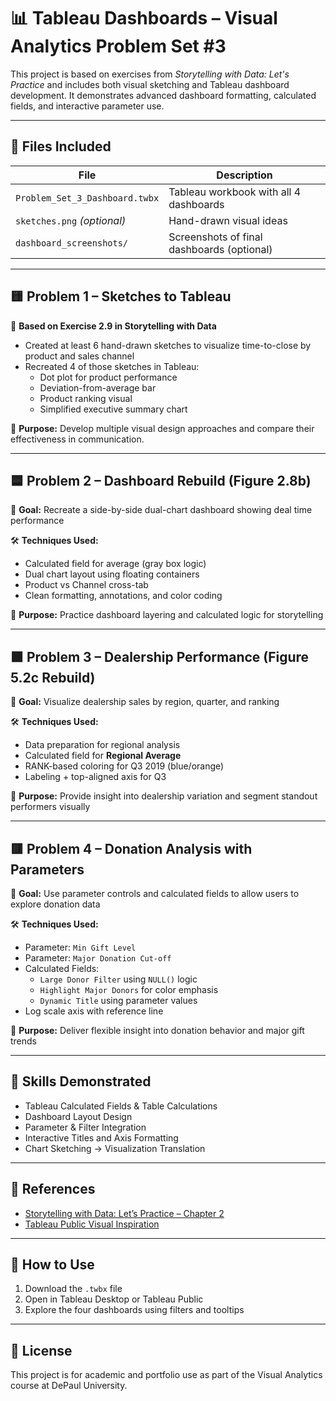 # 📊 Tableau Dashboards – Visual Analytics Problem Set #3 

This project is based on exercises from *Storytelling with Data: Let's Practice* and includes both visual sketching and Tableau dashboard development. It demonstrates advanced dashboard formatting, calculated fields, and interactive parameter use.

---

## 📂 Files Included

| File | Description |
|------|-------------|
| `Problem_Set_3_Dashboard.twbx` | Tableau workbook with all 4 dashboards |
| `sketches.png` *(optional)* | Hand-drawn visual ideas |
| `dashboard_screenshots/` | Screenshots of final dashboards (optional) |

---

## 🟨 Problem 1 – Sketches to Tableau

📘 **Based on Exercise 2.9 in Storytelling with Data**

- Created at least 6 hand-drawn sketches to visualize time-to-close by product and sales channel
- Recreated 4 of those sketches in Tableau:
  - Dot plot for product performance
  - Deviation-from-average bar
  - Product ranking visual
  - Simplified executive summary chart

🎯 **Purpose:** Develop multiple visual design approaches and compare their effectiveness in communication.

---

## 🟦 Problem 2 – Dashboard Rebuild (Figure 2.8b)

📘 **Goal:** Recreate a side-by-side dual-chart dashboard showing deal time performance

🛠️ **Techniques Used:**
- Calculated field for average (gray box logic)
- Dual chart layout using floating containers
- Product vs Channel cross-tab
- Clean formatting, annotations, and color coding

🎯 **Purpose:** Practice dashboard layering and calculated logic for storytelling

---

## 🟩 Problem 3 – Dealership Performance (Figure 5.2c Rebuild)

📘 **Goal:** Visualize dealership sales by region, quarter, and ranking

🛠️ **Techniques Used:**
- Data preparation for regional analysis
- Calculated field for **Regional Average**
- RANK-based coloring for Q3 2019 (blue/orange)
- Labeling + top-aligned axis for Q3

🎯 **Purpose:** Provide insight into dealership variation and segment standout performers visually

---

## 🟥 Problem 4 – Donation Analysis with Parameters

📘 **Goal:** Use parameter controls and calculated fields to allow users to explore donation data

🛠️ **Techniques Used:**
- Parameter: `Min Gift Level`
- Parameter: `Major Donation Cut-off`
- Calculated Fields:
  - `Large Donor Filter` using `NULL()` logic
  - `Highlight Major Donors` for color emphasis
  - `Dynamic Title` using parameter values
- Log scale axis with reference line

🎯 **Purpose:** Deliver flexible insight into donation behavior and major gift trends

---

## 🧠 Skills Demonstrated

- Tableau Calculated Fields & Table Calculations
- Dashboard Layout Design
- Parameter & Filter Integration
- Interactive Titles and Axis Formatting
- Chart Sketching → Visualization Translation

---

## 🔗 References

- [Storytelling with Data: Let’s Practice – Chapter 2](https://www.storytellingwithdata.com/)
- [Tableau Public Visual Inspiration](https://public.tableau.com/en-us/gallery)

---

## 🚀 How to Use

1. Download the `.twbx` file
2. Open in Tableau Desktop or Tableau Public
3. Explore the four dashboards using filters and tooltips

---

## 📌 License

This project is for academic and portfolio use as part of the Visual Analytics course at DePaul University.

